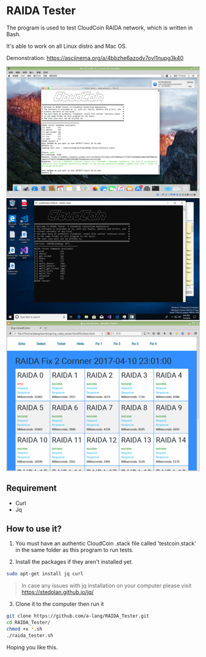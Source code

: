 RAIDA Tester
============

The program is used to test CloudCoin RAIDA network, which is written in Bash.

It's able to work on all Linux distro and Mac OS. 

Demonstration: https://asciinema.org/a/4bbzhe6azodv7ovl1nupg3k40

![image](raida-tester_on_Mac.png)
![image](raida-tester_on_Win10.png)
![image](html_report.png)


Requirement
-------------
* Curl
* Jq

How to use it?
---------------
1. You must have an authentic CloudCoin .stack file called 'testcoin.stack' in the same folder as this program to run tests.

2. Install the packages if they aren't installed yet.

```sh
sudo apt-get install jq curl
```
>In case any issues with jq installation on your computer please visit https://stedolan.github.io/jq/


3. Clone it to the computer then run it

```sh
git clone https://github.com/a-lang/RAIDA_Tester.git
cd RAIDA_Tester/
chmod +x *.sh
./raida_tester.sh
```

Hoping you like this.
